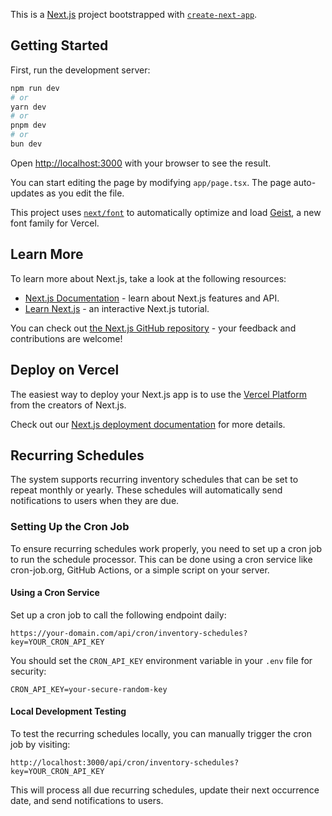 This is a [Next.js](https://nextjs.org) project bootstrapped with [`create-next-app`](https://nextjs.org/docs/app/api-reference/cli/create-next-app).

## Getting Started

First, run the development server:

```bash
npm run dev
# or
yarn dev
# or
pnpm dev
# or
bun dev
```

Open [http://localhost:3000](http://localhost:3000) with your browser to see the result.

You can start editing the page by modifying `app/page.tsx`. The page auto-updates as you edit the file.

This project uses [`next/font`](https://nextjs.org/docs/app/building-your-application/optimizing/fonts) to automatically optimize and load [Geist](https://vercel.com/font), a new font family for Vercel.

## Learn More

To learn more about Next.js, take a look at the following resources:

- [Next.js Documentation](https://nextjs.org/docs) - learn about Next.js features and API.
- [Learn Next.js](https://nextjs.org/learn) - an interactive Next.js tutorial.

You can check out [the Next.js GitHub repository](https://github.com/vercel/next.js) - your feedback and contributions are welcome!

## Deploy on Vercel

The easiest way to deploy your Next.js app is to use the [Vercel Platform](https://vercel.com/new?utm_medium=default-template&filter=next.js&utm_source=create-next-app&utm_campaign=create-next-app-readme) from the creators of Next.js.

Check out our [Next.js deployment documentation](https://nextjs.org/docs/app/building-your-application/deploying) for more details.

## Recurring Schedules

The system supports recurring inventory schedules that can be set to repeat monthly or yearly. These schedules will automatically send notifications to users when they are due.

### Setting Up the Cron Job

To ensure recurring schedules work properly, you need to set up a cron job to run the schedule processor. This can be done using a cron service like cron-job.org, GitHub Actions, or a simple script on your server.

#### Using a Cron Service

Set up a cron job to call the following endpoint daily:

```
https://your-domain.com/api/cron/inventory-schedules?key=YOUR_CRON_API_KEY
```

You should set the `CRON_API_KEY` environment variable in your `.env` file for security:

```
CRON_API_KEY=your-secure-random-key
```

#### Local Development Testing

To test the recurring schedules locally, you can manually trigger the cron job by visiting:

```
http://localhost:3000/api/cron/inventory-schedules?key=YOUR_CRON_API_KEY
```

This will process all due recurring schedules, update their next occurrence date, and send notifications to users.
